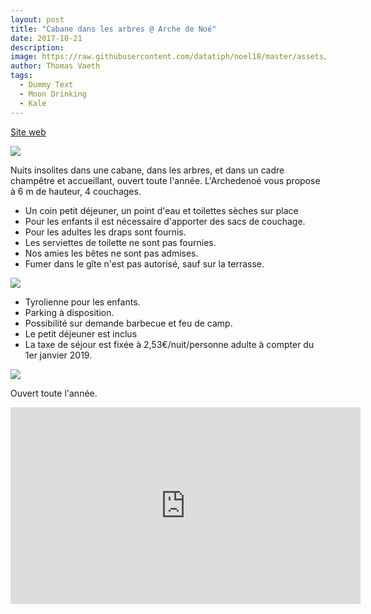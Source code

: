 ```yaml
---
layout: post
title: "Cabane dans les arbres @ Arche de Noé"
date: 2017-10-21
description: 
image: https://raw.githubusercontent.com/datatiph/noel18/master/assets/images/cabane-0.jpg
author: Thomas Vaeth
tags: 
  - Dummy Text
  - Moon Drinking
  - Kale
---
```


[Site web](http://archedenoe.eu)

![](https://raw.githubusercontent.com/datatiph/noel18/master/assets/images/cabane-1.jpg)

Nuits insolites dans une cabane, dans les arbres, et dans un cadre champêtre et accueillant, ouvert toute l'année. L'Archedenoé vous propose à 6 m de hauteur, 4 couchages.

- Un coin petit déjeuner, un point d'eau et toilettes sèches sur place
- Pour les enfants il est nécessaire d'apporter des sacs de couchage.
- Pour les adultes les draps sont fournis.
- Les serviettes de toilette ne sont pas fournies.
- Nos amies les bêtes ne sont pas admises.
- Fumer dans le gîte n'est pas autorisé, sauf sur la terrasse.


![](https://raw.githubusercontent.com/datatiph/noel18/master/assets/images/cabane-2.jpg)

- Tyrolienne pour les enfants.
- Parking à disposition.
- Possibilité sur demande barbecue et feu de camp.
- Le petit déjeuner est inclus
- La taxe de séjour est fixée à 2,53€/nuit/personne adulte à compter du 1er janvier 2019.


![](https://raw.githubusercontent.com/datatiph/noel18/master/assets/images/cabane-3.jpg)

Ouvert toute l'année.

<iframe width="560" height="315" src="https://www.youtube.com/embed/SwmWjHoyi0Y" frameborder="0" allow="accelerometer; autoplay; encrypted-media; gyroscope; picture-in-picture" allowfullscreen></iframe>
